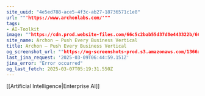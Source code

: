 ```yaml
---
site_uuid: "4e5ed788-ace5-4f3c-ab27-18736571c1e8"
url: ""'https://www.archonlabs.com/'""
tags:
- AI-Toolkit
image: ""https://cdn.prod.website-files.com/66c5c2bab55d37d8e443322b/66cc6d2f0f6b41b86ea33f83_archon-og.jpg""
site_name: Archon – Push Every Business Vertical
title: Archon – Push Every Business Vertical
og_screenshot_url: ""https://og-screenshots-prod.s3.amazonaws.com/1366x768/80/false/9ec8d380195400916f530ba2269235c0240eee261a78ea2e840ba942e89b7e26.jpeg""
last_jina_request: '2025-03-09T06:44:59.151Z'
jina_error: "Error occurred"
og_last_fetch: 2025-03-07T05:19:31.550Z
---
```

[[Artificial Intelligence|Enterprise AI]]

